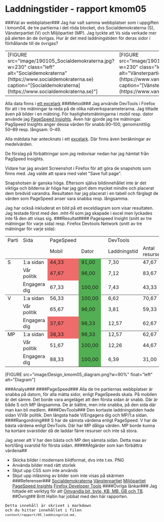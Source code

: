 Laddningstider - rapport kmom05
=========================

###Val av webbplatser###
Jag har valt samma webbplatser som i uppgiften i kmom04, de tre partierna i det röda blocket, dvs Socialdemokraterna (S), Vänsterpartiet (V) och Miljöpartiet (MP). Jag tyckte att Vs sida verkade mer på alerten än de övrigas. Hur är det med laddningstiden för deras sidor i förhållande till de övrigas?

<table class="partier">
    <tbody style="font-size: medium;">
        <tr style="box-shadow: 0 0.0; vertical-align: top;">        
            <td> [FIGURE src="image/190105_Socialdemokraterna.jpg?w=230" class="left" alt="Socialdemokraterna" (https://www.socialdemokraterna.se) caption="[Socialdemokraterna](https://www.socialdemokraterna.se)"]
             </td>
            <td> [FIGURE src="image/190105_Vansterpartiet.jpg?w=230" class="left" alt="Vänsterpartiet" (https://www.vansterpartiet.se/) caption="[Vänsterpartiet](https://www.vansterpartiet.se/)"]
             </td>
            <td> [FIGURE src="image/190105_Miljopartiet.jpg?w=230" class="left" alt="Miljöpartiet" (https://www.mp.se/) caption="[Miljöpartiet](https://www.mp.se/)"]
             </td>
        </tr>    
    </tbody>
</table>

Alla data finns i [ett excelark](../theme/src/Design_kmom05_laddningstider.xlsx)
###Metod###
Jag  använde DevTools i Firefox för att i tre mätningar ta reda på de olika nätverksparameterarna. Jag tittade även på bilder i en mätning. För hastighetsmätningarna i mobil resp. dator använde jag [PageSpeed Insights](https://developers.google.com/speed/pagespeed/insights/). Även här gjorde jag tre mätningar. PagSpeed Insights anger dessa värden för snabb:90–100, genomsnittlig: 50–89 resp. långsam: 0–49.

Alla mätdata har antecknats i ett [excelark](https://docs.google.com/spreadsheets/d/1yZ9YO2zaC98jGdnuzVVsVFC0YtPVeLm9GQnSAa6uOQg/edit#gid=0). Där finns även beräkningar av medelvärden.

De förslag på förbättringar som jag redovisar nedan har jag hämtat från PagSpeed Insights.

Vidare har jag använt Screenshot i Firefox för att göra de snapshots som finns med. Jag valde att spara med valet "Save full page".

Snapshotsen är ganska höga. Eftersom själva bildinnehållet inte är det viktiga och bilderna är höga har jag gjort dem mycket mindre och placerat dem bredvid varandra. Resultaten har jag placerat i en tabell och färglagt de värden som PageSpeed anser vara snabba resp. långsamma.

Jag har också inkluderat en bild på ett exceldiagram som visar resultaten. Jag testade först med den .mht-fil som jag skapade i excel men lyckades inte få den att visas sig.
###Resultat####
Pagespeed Insight (snitt av tre mätningar för varje sida) resp. Firefox Devtools Network (snitt av tre mätningar för varje sida):
<table class="laddningstid">
    <tbody style="font-size: medium;">
        <tr style="box-shadow: 0 0.0; ">
            <td> Parti </td>
            <td> Sida </td>
            <td> PageSpeed </td>
            <td>  </td>
            <td>  </td>
            <td> DevTools </td>
            <td>  </td>
            <td>  </td>        
        </tr>
        <tr style="box-shadow: 0 0.1em gray; ">
            <td>  </td>
            <td>  </td>
            <td> Mobil </td>
            <td> Dator </td>
            <td>  </td>
            <td> Laddningstid </td>
            <td> Antal resurser </td>
            <td> Storlek </td>        
        </tr>
        <tr  style="box-shadow: 0 0 0;">
            <td> S </td>
            <td> 1:a sidan </td>
            <td style="background-color: #ef6c6c";> 44,33 </td>
            <td style="background-color: #53af53";> 91,00 </td>
            <td>  </td>
            <td> 7,30 </td>
            <td> 47,67 </td>
            <td> 172,56 </td>
        </tr>
        <tr  style="box-shadow: 0 0 0;">    
            <td>   </td>
            <td> Vår politik </td>
            <td style="background-color: #ef6c6c";> 47,67 </td>
            <td style="background-color: #53af53";> 96,00 </td>
            <td>  </td>
            <td> 7,12 </td>
            <td> 83,67 </td>
            <td> 400,93 </td>
        </tr>
        <tr style="box-shadow: 0 0.1em gray; ">    
            <td>   </td>
            <td> Engagera dig </td>
            <td> 67,33 </td>
            <td style="background-color: #53af53";> 100,00 </td>
            <td>  </td>
            <td> 7,43 </td>
            <td> 43,33 </td>
            <td> 849,09 </td>
        </tr>
        <tr style="box-shadow: 0 0.0; ">
            <td> V </td>
            <td> 1:a sidan </td>        
            <td> 56,33 </td>
            <td style="background-color: #53af53";> 100,00 </td>
            <td>  </td>
            <td> 6,62 </td>
            <td> 70,67 </td>
            <td> 162,85 </td>
        </tr>
        <tr  style="box-shadow: 0 0 0;">    
            <td>   </td>
            <td> Vår politik </td>
            <td> 65,67 </td>
            <td style="background-color: #53af53";> 96,00 </td>
            <td>  </td>
            <td> 3,81 </td>
            <td> 59,33 </td>
            <td> 571,49 </td>
        </tr>
        <tr style="box-shadow: 0 0.1em gray; ">    
            <td>   </td>
            <td> Engagera dig </td>
            <td style="background-color: #ef6c6c";> 37,67 </td>
            <td style="background-color: #53af53";> 96,33 </td>
                    <td>  </td>
            <td> 12,57 </td>
            <td> 62,67 </td>
            <td> 315,53 </td>
        </tr>
        <tr style="box-shadow: 0 0.0; ">
            <td> MP </td>
            <td> 1:a sidan </td>
            <td style="background-color: #ef6c6c";> 38,33 </td>
            <td style="background-color: #53af53";> 96,33 </td>
            <td>  </td>
            <td> 12,57 </td>
            <td> 62,67 </td>
            <td> 313,53 </td>
        </tr>
        <tr  style="box-shadow: 0 0 0;">    
            <td>   </td>
            <td> Vår politik </td>
            <td> 51,67 </td>
            <td style="background-color: #53af53";> 100,00 </td>
            <td>  </td>
            <td> 12,26 </td>
            <td> 44,67 </td>
            <td> 144,93 </td>
        </tr>
        <tr style="box-shadow: 0 0.1em gray; ">    
            <td>   </td>
            <td> Engagera dig </td>
            <td> 88,33 </td>
            <td style="background-color: #53af53";> 100,00 </td>
            <td>  </td>
            <td> 6,39 </td>
            <td> 31,00 </td>
            <td> 833,31 </td>
        </tr>    
    </tbody>
</table>

[FIGURE src="image/Design_kmom05_diagram.png?w=90%" float="left" alt="Diagram"]


###Analys###
####PageSpeed###
Alla de tre partiernas webbplatser är snabba på datorn, för alla mätta sidor, enligt PageSpeeds skala.
På mobilen är det sämre. Det borde vara angeläget att den första sidan är snabb. Där är både S och MP långsamma. De är bättre, men inte snabba, på den sida där man kan bli medlem.
####DevTools###
Den kortaste laddningstiden hade sidan V/Vår politik. Den längsta hade V/Engagera dig och MP/1:a sidan.
####Rangordning###
S har de sämsta värdena enligt PageSpeed. V har de bästa värdena enligt DevTools. Där har MP dåliga värden. MP borde kunna ha kortare svarstider då de laddar färre resurser och inte så stora.

Jag anser att V har den bästa och MP den sämsta sidan. Detta maa av kort/lång svarstid för första sidan.
#####Åtgärder som kan förbättra värdena##
* Skicka bilder i modernare bildformat, dvs inte t.ex. PNG
* Använda bilder med rätt storlek
* Skjut upp CSS som inte används
* Skjut upp inläsning av bilder som inte visas på skärmen
###Referenser###
[Socialdemokraterna](https://www.socialdemokraterna.se)
[Vänsterpartiet](https://www.vansterpartiet.se/)
[Miljöpartiet](https://www.mp.se/)
[PageSpeed Insights](https://developers.google.com/speed/pagespeed/insights/)
[Firefox Developer Tools](https://developer.mozilla.org/en-US/docs/Tools)
####Övriga länkar###
Jag hittade ett verktyg för att [Omvandla bit, byte, KB, MB, GB och TB](https://dataverktyg.se/bitbyte).
##Övrigt##
Britt Hallin har jobbat med den här rapporten.

<code style="font-size: small;">Detta innehåll är skrivet i markdown och du hittar innehållet i filen `content/rapport/05_laddningstid.md`.</code>
